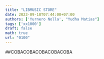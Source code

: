 ```yaml
---
title: "LIBMUSIC STORE"
date: 2023-09-18T07:44:00+07:00
authors: ['Yurnero Nolla', "Yudha Matias"]
tags: ['xx1000']
draft: false
math: true
url: "0100"
---
```


##COBACOBACOBACOBACOBA